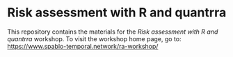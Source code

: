# Risk assessment with R and quantrra

This repository contains the materials for the *Risk assessment with R and quantrra* workshop. To visit the workshop home page, go to: https://www.spablo-temporal.network/ra-workshop/